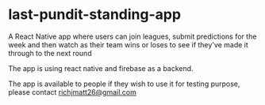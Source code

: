 # last-pundit-standing-app

A React Native app where users can join leagues, submit predictions for the week and then watch as their team wins or loses to see if they've made it through to the next round

The app is using react native and firebase as a backend. 

The app is available to people if they wish to use it for testing purpose, please contact richjmatt26@gmail.com
